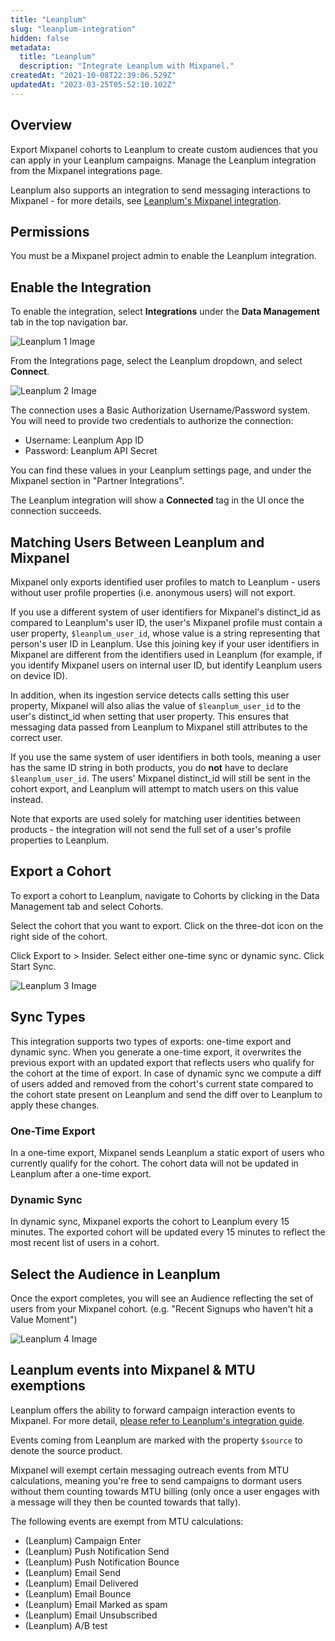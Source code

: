 ```yaml
---
title: "Leanplum"
slug: "leanplum-integration"
hidden: false
metadata: 
  title: "Leanplum"
  description: "Integrate Leanplum with Mixpanel."
createdAt: "2021-10-08T22:39:06.529Z"
updatedAt: "2023-03-25T05:52:10.102Z"
---
```


## Overview

Export Mixpanel cohorts to Leanplum to create custom audiences that you can apply in your Leanplum campaigns. Manage the Leanplum integration from the Mixpanel integrations page.

Leanplum also supports an integration to send messaging interactions to Mixpanel - for more details, see [Leanplum's Mixpanel integration](https://docs.leanplum.com/docs/mixpanel-feed).

## Permissions

You must be a Mixpanel project admin to enable the Leanplum integration.

## Enable the Integration

To enable the integration, select **Integrations** under the **Data Management** tab in the top navigation bar.

![Leanplum 1 Image](/leanplum1.png)

From the Integrations page, select the Leanplum dropdown, and select **Connect**.

![Leanplum 2 Image](/leanplum2.png)

The connection uses a Basic Authorization Username/Password system. You will need to provide two credentials to authorize the connection:

- Username: Leanplum App ID
- Password: Leanplum API Secret

You can find these values in your Leanplum settings page, and under the Mixpanel section in "Partner Integrations".

The Leanplum integration will show a **Connected** tag in the UI once the connection succeeds.

## Matching Users Between Leanplum and Mixpanel

Mixpanel only exports identified user profiles to match to Leanplum - users without user profile properties (i.e. anonymous users) will not export.

If you use a different system of user identifiers for Mixpanel's distinct_id as compared to Leanplum's user ID, the user's Mixpanel profile must contain a user property, `$leanplum_user_id`, whose value is a string representing that person's user ID in Leanplum. Use this joining key if your user identifiers in Mixpanel are different from the identifiers used in Leanplum (for example, if you identify Mixpanel users on internal user ID, but identify Leanplum users on device ID).

In addition, when its ingestion service detects calls setting this user property, Mixpanel will also alias the value of `$leanplum_user_id` to the user's distinct_id when setting that user property. This ensures that messaging data passed from Leanplum to Mixpanel still attributes to the correct user.

If you use the same system of user identifiers in both tools, meaning a user has the same ID string in both products, you do **not** have to declare `$leanplum_user_id`. The users' Mixpanel distinct_id will still be sent in the cohort export, and Leanplum will attempt to match users on this value instead.

Note that exports are used solely for matching user identities between products - the integration will not send the full set of a user's profile properties to Leanplum.

## Export a Cohort

To export a cohort to Leanplum, navigate to Cohorts by clicking in the Data Management tab and select Cohorts.

Select the cohort that you want to export. Click on the three-dot icon on the right side of the cohort.

Click Export to > Insider. Select either one-time sync or dynamic sync. Click Start Sync.

![Leanplum 3 Image](/leanplum3.png)

## Sync Types

This integration supports two types of exports: one-time export and dynamic sync. When you generate a one-time export, it overwrites the previous export with an updated export that reflects users who qualify for the cohort at the time of export. In case of dynamic sync we compute a diff of users added and removed from the cohort's current state compared to the cohort state present on Leanplum and send the diff over to Leanplum to apply these changes.

### One-Time Export
In a one-time export, Mixpanel sends Leanplum a static export of users who currently qualify for the cohort. The cohort data will not be updated in Leanplum after a one-time export.

### Dynamic Sync
In dynamic sync, Mixpanel exports the cohort to Leanplum every 15 minutes. The exported cohort will be updated every 15 minutes to reflect the most recent list of users in a cohort.

## Select the Audience in Leanplum

Once the export completes, you will see an Audience reflecting the set of users from your Mixpanel cohort. (e.g. "Recent Signups who haven't hit a Value Moment")

![Leanplum 4 Image](/leanplum4.png)

## Leanplum events into Mixpanel & MTU exemptions

Leanplum offers the ability to forward campaign interaction events to Mixpanel. For more detail, [please refer to Leanplum's integration guide](https://docs.leanplum.com/docs/mixpanel-feed).

Events coming from Leanplum are marked with the property `$source` to denote the source product.

Mixpanel will exempt certain messaging outreach events from MTU calculations, meaning you're free to send campaigns to dormant users without them counting towards MTU billing (only once a user engages with a message will they then be counted towards that tally).

The following events are exempt from MTU calculations:

- (Leanplum) Campaign Enter
- (Leanplum) Push Notification Send
- (Leanplum) Push Notification Bounce
- (Leanplum) Email Send
- (Leanplum) Email Delivered
- (Leanplum) Email Bounce
- (Leanplum) Email Marked as spam
- (Leanplum) Email Unsubscribed
- (Leanplum) A/B test

